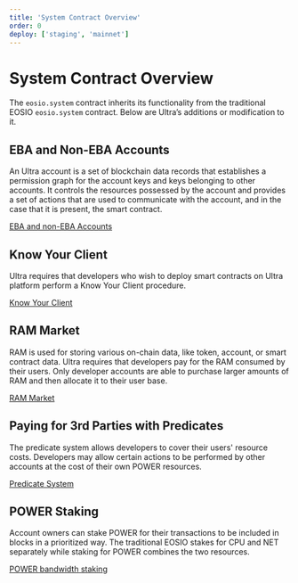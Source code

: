 ```yaml
---
title: 'System Contract Overview'
order: 0
deploy: ['staging', 'mainnet']
---
```


# System Contract Overview

The `eosio.system` contract inherits its functionality from the traditional EOSIO `eosio.system` contract. Below are Ultra’s additions or modification to it.

## EBA and Non-EBA Accounts

An Ultra account is a set of blockchain data records that establishes a permission graph for the account keys and keys belonging to other accounts. It controls the resources possessed by the account and provides a set of actions that are used to communicate with the account, and in the case that it is present, the smart contract.

[EBA and non-EBA Accounts](./eba-non-eba-accounts.html)

## Know Your Client

Ultra requires that developers who wish to deploy smart contracts on Ultra platform perform a Know Your Client procedure.

[Know Your Client](./know-your-client.html)

## RAM Market

RAM is used for storing various on-chain data, like token, account, or smart contract data. Ultra requires that developers pay for the RAM consumed by their users. Only developer accounts are able to purchase larger amounts of RAM and then allocate it to their user base.

[RAM Market](./ram-market.html)

## Paying for 3rd Parties with Predicates

The predicate system allows developers to cover their users' resource costs. Developers may allow certain actions to be performed by other accounts at the cost of their own POWER resources.

[Predicate System](./predicate-system.html)

## POWER Staking

Account owners can stake POWER for their transactions to be included in blocks in a prioritized way. The traditional EOSIO stakes for CPU and NET separately while staking for POWER combines the two resources.

[POWER bandwidth staking](./power-bandwidth-staking.html)
